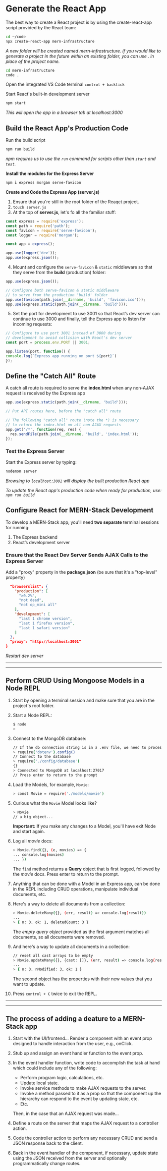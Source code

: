 # Generate the React App

The best way to create a React project is by using the create-react-app script provided by the React team:

```bash
cd ~/code
npx create-react-app mern-infrastructure
```

*A new folder will be created named mern-infrastructure. If you would like to generate a project in the future within an existing folder, you can use . in place of the project name.*

```bash
cd mern-infrastructure
code .
```

Open the integrated VS Code terminal
`control + backtick`

Start React's built-in development server
```bash
npm start
```

*This will open the app in a browser tab at localhost:3000*

## Build the React App's Production Code

Run the build script

```bash
npm run build
```

*npm requires us to use the `run` command for scripts other than `start` and `test`.*

**Install the modules for the Express Server**

```bash
npm i express morgan serve-favicon
```

**Create and Code the Express App (server.js)**

1. Ensure that you're still in the root folder of the Reaqct project.
2. `touch server.js`
3. At the top of **server.js**, let's fo all the familiar stuff:

```js
const express = require('express');
const path = require('path');
const favicon = require('serve-favicon');
const logger = require('morgan');

const app = express();

app.use(logger('dev'));
app.use(express.json());
```

4. Mount and configure the `serve-favicon` & `static` middleware so that they serve from the **build** (production) folder:

```js
app.use(express.json());

// Configure both serve-favicon & static middleware
// to serve from the production 'build' folder
app.use(favicon(path.join(__dirname, 'build', 'favicon.ico')));
app.use(express.static(path.join(__dirname, 'build')));
```

5. Set the port for development to use 3001 so that React’s dev server can continue to use 3000 and finally, tell the Express app to listen for incoming requests:

```js
// Configure to use port 3001 instead of 3000 during
// development to avoid collision with React's dev server
const port = process.env.PORT || 3001;

app.listen(port, function() {
console.log(`Express app running on port ${port}`)
});
```

## Define the "Catch All" Route

A catch all route is required to serve the **index.html** when any non-AJAX request is received by the Express app

```js
app.use(express.static(path.join(__dirname, 'build')));

// Put API routes here, before the "catch all" route

// The following "catch all" route (note the *) is necessary
// to return the index.html on all non-AJAX requests
app.get('/*', function(req, res) {
  res.sendFile(path.join(__dirname, 'build', 'index.html'));
});
```

### Test the Express Server

Start the Express server by typing: 
```bash
nodemon server
```

*Browsing to `localhost:3001` will display the built production React app*

*To update the React app's production code when ready for production, use: `npm run build`*

## Configure React for MERN-Stack Development

To develop a MERN-Stack app, you'll need **two separate** terminal sessions for running:

1. The Express backend
2. React’s development server

### Ensure that the React Dev Server Sends AJAX Calls to the Express Server

Add a "proxy" property in the **package.json** (be sure that it's a "top-level" property)

```json
  "browserslist": {
    "production": [
      ">0.2%",
      "not dead",
      "not op_mini all"
    ],
    "development": [
      "last 1 chrome version",
      "last 1 firefox version",
      "last 1 safari version"
    ]
  },
  "proxy": "http://localhost:3001"
}
```
*Restart dev server*

--------------------------------
--------------------------------


## Perform CRUD Using Mongoose Models in a Node REPL

1. Start by opening a terminal session and make sure that you are in the project's root folder.

2. Start a Node REPL:

	```sh
	$ node
	> 
	```

3. Connect to the MongoDB database:

	```sh
	// If the db connection string is in a .env file, we need to process it just like in server.js
	> require('dotenv').config()
	// Connect to the database
	> require('./config/database')
	{}
	> Connected to MongoDB at localhost:27017
	// Press enter to return to the prompt
	```

4. Load the Models, for example, `Movie`:

	```sh
	> const Movie = require('./models/movie')
	```

5. Curious what the `Movie` Model looks like?

	```sh
	> Movie
	// a big object...
	```
	**Important:** If you make any changes to a Model, you'll have exit Node and start again.

6. Log all _movie_ docs:

	```sh
	> Movie.find({}, (e, movies) => {
	... console.log(movies)
	... })
	```
	The `find` method returns a **Query** object that is first logged, followed by the _movie_ docs. Press enter to return to the prompt.

7. Anything that can be done with a Model in an Express app, can be done in the REPL including CRUD operations, manipulate individual documents, etc.

8. Here's a way to delete all documents from a collection:

	```sh
	> Movie.deleteMany({}, (err, result) => console.log(result))
	...
	> { n: 3, ok: 1, deletedCount: 3 }
	```
	The _empty query object_ provided as the first argument matches all documents, so all documents were removed.

9. And here's a way to update all documents in a collection:

	```sh
	// reset all cast arrays to be empty
	> Movie.updateMany({}, {cast: []}, (err, result) => console.log(result))
	...
	> { n: 3, nModified: 3, ok: 1 }
	```
	The second object has the properties with their new values that you want to update.
	
10. Press `control + C` twice to exit the REPL.

--------------------
---------------------

## The process of adding a deature to a MERN-Stack app

1. Start with the UI/frontend… Render a component with an event prop designed to handle interaction from the user, e.g., onClick.
2. Stub up and assign an event handler function to the event prop.
3. In the event handler function, write code to accomplish the task at hand which could include any of the following:
	- Perform program logic, calculations, etc.
	- Update local state.
	- Invoke service methods to make AJAX requests to the server.
	- Invoke a method passed to it as a prop so that the component up the hierarchy can respond to the event by updating state, etc.
	- Etc.

	Then, in the case that an AJAX request was made…
4. Define a route on the server that maps the AJAX request to a controller action.
5. Code the controller action to perform any necessary CRUD and send a JSON response back to the client.
6. Back in the event handler of the component, if necessary, update state using the JSON received from the server and optionally programmatically change routes.